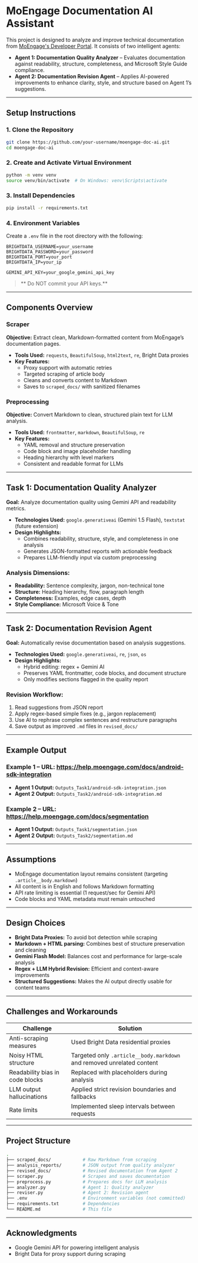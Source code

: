 # MoEngage Documentation AI Assistant

This project is designed to analyze and improve technical documentation from [MoEngage's Developer Portal](https://help.moengage.com). It consists of two intelligent agents:

- **Agent 1: Documentation Quality Analyzer** – Evaluates documentation against readability, structure, completeness, and Microsoft Style Guide compliance.
- **Agent 2: Documentation Revision Agent** – Applies AI-powered improvements to enhance clarity, style, and structure based on Agent 1’s suggestions.

---

##  Setup Instructions

### 1. Clone the Repository
```bash
git clone https://github.com/your-username/moengage-doc-ai.git
cd moengage-doc-ai
```

### 2. Create and Activate Virtual Environment
```bash
python -m venv venv
source venv/bin/activate  # On Windows: venv\Scripts\activate
```

### 3. Install Dependencies
```bash
pip install -r requirements.txt
```

### 4. Environment Variables
Create a `.env` file in the root directory with the following:
```env
BRIGHTDATA_USERNAME=your_username
BRIGHTDATA_PASSWORD=your_password
BRIGHTDATA_PORT=your_port
BRIGHTDATA_IP=your_ip

GEMINI_API_KEY=your_google_gemini_api_key
```

> ** Do NOT commit your API keys.**

---

##  Components Overview

###  Scraper
**Objective:** Extract clean, Markdown-formatted content from MoEngage’s documentation pages.

- **Tools Used:** `requests`, `BeautifulSoup`, `html2text`, `re`, Bright Data proxies
- **Key Features:**
  - Proxy support with automatic retries
  - Targeted scraping of article body
  - Cleans and converts content to Markdown
  - Saves to `scraped_docs/` with sanitized filenames

###  Preprocessing
**Objective:** Convert Markdown to clean, structured plain text for LLM analysis.

- **Tools Used:** `frontmatter`, `markdown`, `BeautifulSoup`, `re`
- **Key Features:**
  - YAML removal and structure preservation
  - Code block and image placeholder handling
  - Heading hierarchy with level markers
  - Consistent and readable format for LLMs

---

##  Task 1: Documentation Quality Analyzer

**Goal:** Analyze documentation quality using Gemini API and readability metrics.

- **Technologies Used:** `google.generativeai` (Gemini 1.5 Flash), `textstat` (future extension)
- **Design Highlights:**
  - Combines readability, structure, style, and completeness in one analysis
  - Generates JSON-formatted reports with actionable feedback
  - Prepares LLM-friendly input via custom preprocessing

### Analysis Dimensions:
- **Readability:** Sentence complexity, jargon, non-technical tone
- **Structure:** Heading hierarchy, flow, paragraph length
- **Completeness:** Examples, edge cases, depth
- **Style Compliance:** Microsoft Voice & Tone

---

##  Task 2: Documentation Revision Agent

**Goal:** Automatically revise documentation based on analysis suggestions.

- **Technologies Used:** `google.generativeai`, `re`, `json`, `os`
- **Design Highlights:**
  - Hybrid editing: regex + Gemini AI
  - Preserves YAML frontmatter, code blocks, and document structure
  - Only modifies sections flagged in the quality report

### Revision Workflow:
1. Read suggestions from JSON report
2. Apply regex-based simple fixes (e.g., jargon replacement)
3. Use AI to rephrase complex sentences and restructure paragraphs
4. Save output as improved `.md` files in `revised_docs/`

---

##  Example Output

### Example 1 – URL: https://help.moengage.com/docs/android-sdk-integration
- **Agent 1 Output:** `Outputs_Task1/android-sdk-integration.json`
- **Agent 2 Output:** `Outputs_Task2/android-sdk-integration.md`

### Example 2 – URL: https://help.moengage.com/docs/segmentation
- **Agent 1 Output:** `Outputs_Task1/segmentation.json`
- **Agent 2 Output:** `Outputs_Task2/segmentation.md`

---

##  Assumptions

- MoEngage documentation layout remains consistent (targeting `.article__body.markdown`)
- All content is in English and follows Markdown formatting
- API rate limiting is essential (1 request/sec for Gemini API)
- Code blocks and YAML metadata must remain untouched

---

##  Design Choices

- **Bright Data Proxies:** To avoid bot detection while scraping
- **Markdown + HTML parsing:** Combines best of structure preservation and cleaning
- **Gemini Flash Model:** Balances cost and performance for large-scale analysis
- **Regex + LLM Hybrid Revision:** Efficient and context-aware improvements
- **Structured Suggestions:** Makes the AI output directly usable for content teams

---

##  Challenges and Workarounds

| Challenge | Solution |
|----------|----------|
| Anti-scraping measures | Used Bright Data residential proxies |
| Noisy HTML structure | Targeted only `.article__body.markdown` and removed unrelated content |
| Readability bias in code blocks | Replaced with placeholders during analysis |
| LLM output hallucinations | Applied strict revision boundaries and fallbacks |
| Rate limits | Implemented sleep intervals between requests |

---

##  Project Structure

```bash
.
├── scraped_docs/            # Raw Markdown from scraping
├── analysis_reports/        # JSON output from quality analyzer
├── revised_docs/            # Revised documentation from Agent 2
├── scraper.py               # Scrapes and saves documentation
├── preprocess.py            # Prepares docs for LLM analysis
├── analyzer.py              # Agent 1: Quality analyzer
├── reviser.py               # Agent 2: Revision agent
├── .env                     # Environment variables (not committed)
├── requirements.txt         # Dependencies
└── README.md                # This file
```

---

##  Acknowledgments

- Google Gemini API for powering intelligent analysis
- Bright Data for proxy support during scraping
